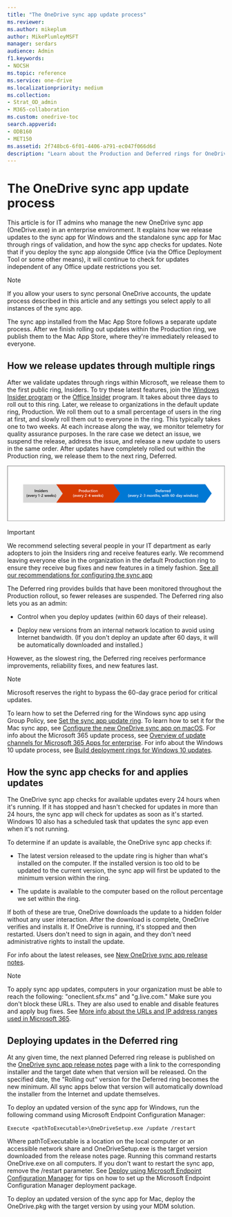```yaml
---
title: "The OneDrive sync app update process"
ms.reviewer: 
ms.author: mikeplum
author: MikePlumleyMSFT
manager: serdars
audience: Admin
f1.keywords:
- NOCSH
ms.topic: reference
ms.service: one-drive
ms.localizationpriority: medium
ms.collection: 
- Strat_OD_admin
- M365-collaboration
ms.custom: onedrive-toc
search.appverid:
- ODB160
- MET150
ms.assetid: 2f748bc6-6f01-4406-a791-ec047f066d6d
description: "Learn about the Production and Deferred rings for OneDrive sync app updates"
---
```


# The OneDrive sync app update process

This article is for IT admins who manage the new OneDrive sync app (OneDrive.exe) in an enterprise environment. It explains how we release updates to the sync app for Windows and the standalone sync app for Mac through rings of validation, and how the sync app checks for updates. Note that if you deploy the sync app alongside Office (via the Office Deployment Tool or some other means), it will continue to check for updates independent of any Office update restrictions you set.
  
> [!NOTE]
> If you allow your users to sync personal OneDrive accounts, the update process described in this article and any settings you select apply to all instances of the sync app.
> 
> The sync app installed from the Mac App Store follows a separate update process. After we finish rolling out updates within the Production ring, we publish them to the Mac App Store, where they're immediately released to everyone.
  
## How we release updates through multiple rings

After we validate updates through rings within Microsoft, we release them to the first public ring, Insiders. To try these latest features, join the [Windows Insider program](https://insider.windows.com/) or the [Office Insider](https://products.office.com/office-insider) program. It takes about three days to roll out to this ring. Later, we release to organizations in the default update ring, Production. We roll them out to a small percentage of users in the ring at first, and slowly roll them out to everyone in the ring. This typically takes one to two weeks. At each increase along the way, we monitor telemetry for quality assurance purposes. In the rare case we detect an issue, we suspend the release, address the issue, and release a new update to users in the same order. After updates have completely rolled out within the Production ring, we release them to the next ring, Deferred.
  
![Release ring timeline](media/release-rings.png)

> [!IMPORTANT]
> We recommend selecting several people in your IT department as early adopters to join the Insiders ring and receive features early. We recommend leaving everyone else in the organization in the default Production ring to ensure they receive bug fixes and new features in a timely fashion. [See all our recommendations for configuring the sync app](ideal-state-configuration.md)
  
The Deferred ring provides builds that have been monitored throughout the Production rollout, so fewer releases are suspended. The Deferred ring also lets you as an admin:
  
- Control when you deploy updates (within 60 days of their release).

- Deploy new versions from an internal network location to avoid using Internet bandwidth. (If you don't deploy an update after 60 days, it will be automatically downloaded and installed.)

However, as the slowest ring, the Deferred ring receives performance improvements, reliability fixes, and new features last.
  
> [!NOTE]
> Microsoft reserves the right to bypass the 60-day grace period for critical updates. 
  
To learn how to set the Deferred ring for the Windows sync app using Group Policy, see [Set the sync app update ring](use-group-policy.md#set-the-sync-app-update-ring). To learn how to set it for the Mac sync app, see [Configure the new OneDrive sync app on macOS](deploy-and-configure-on-macos.md). For info about the Microsoft 365 update process, see [Overview of update channels for Microsoft 365 Apps for enterprise](/DeployOffice/overview-of-update-channels-for-office-365-proplus). For info about the Windows 10 update process, see [Build deployment rings for Windows 10 updates](/windows/deployment/update/waas-deployment-rings-windows-10-updates).
  
## How the sync app checks for and applies updates

The OneDrive sync app checks for available updates every 24 hours when it's running. If it has stopped and hasn't checked for updates in more than 24 hours, the sync app will check for updates as soon as it's started. Windows 10 also has a scheduled task that updates the sync app even when it's not running.
  
To determine if an update is available, the OneDrive sync app checks if:
  
- The latest version released to the update ring is higher than what's installed on the computer. If the installed version is too old to be updated to the current version, the sync app will first be updated to the minimum version within the ring.
    
- The update is available to the computer based on the rollout percentage we set within the ring.
    
If both of these are true, OneDrive downloads the update to a hidden folder without any user interaction. After the download is complete, OneDrive verifies and installs it. If OneDrive is running, it's stopped and then restarted. Users don't need to sign in again, and they don't need administrative rights to install the update.
  
For info about the latest releases, see [New OneDrive sync app release notes](https://support.office.com/article/845dcf18-f921-435e-bf28-4e24b95e5fc0).

> [!NOTE]
> To apply sync app updates, computers in your organization must be able to reach the following: "oneclient.sfx.ms" and "g.live.com." Make sure you don't block these URLs. They are also used to enable and disable features and apply bug fixes. See [More info about the URLs and IP address ranges used in Microsoft 365](/office365/enterprise/urls-and-ip-address-ranges). 
  
## Deploying updates in the Deferred ring

At any given time, the next planned Deferred ring release is published on the [OneDrive sync app release notes](https://support.office.com/article/845dcf18-f921-435e-bf28-4e24b95e5fc0) page with a link to the corresponding installer and the target date when that version will be released. On the specified date, the "Rolling out" version for the Deferred ring becomes the new minimum. All sync apps below that version will automatically download the installer from the Internet and update themselves. 

To deploy an updated version of the sync app for Windows, run the following command using Microsoft Endpoint Configuration Manager:
  
```
Execute <pathToExecutable>\OneDriveSetup.exe /update /restart
```

Where pathToExecutable is a location on the local computer or an accessible network share and OneDriveSetup.exe is the target version downloaded from the release notes page. Running this command restarts OneDrive.exe on all computers. If you don't want to restart the sync app, remove the /restart parameter. See [Deploy using Microsoft Endpoint Configuration Manager](deploy-on-windows.md) for tips on how to set up the Microsoft Endpoint Configuration Manager deployment package.

To deploy an updated version of the sync app for Mac, deploy the OneDrive.pkg with the target version by using your MDM solution.
